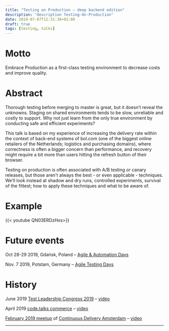 ```yaml
---
title: "Testing on Production – deep backend edition"
description: "description Testing-On-Production"
date: 2019-07-07T12:31:38+02:00
draft: true
tags: [testing, talks]
---
```


# Motto

Embrace Production as a first-class testing environment to decrease costs and improve quality.

# Abstract

Thorough testing before merging to master is great, but it doesn’t reveal the unknowns. Staging on shared environments tends to be slow, unreliable and costly to support. Why not just learn from the only true environment by conducting safe and efficient experiments?

This talk is based on my experience of increasing the delivery rate within the context of back-end systems of bol.com (one of the biggest online retailers of the Netherlands; logistics and purchasing domains), where correctness is often a bigger concern than performance, and recovery might require a bit more than users hitting the refresh button of their browser. 

Testing on production is often associated with A/B testing or canary releases, but those aren't always the best - or even applicable - techniques. We’ll look instead at shadow and dry runs, controlled experiments, survival of the fittest; how to apply these techniques and what to be aware of.

# Example

{{< youtube QN03ERDzHxs>}}

<!-- TODO: slidez -->

# Future events

Oct 28-29 2019, Gdańsk, Poland – [Agile & Automation Days](https://aadays.pl)

Nov. 7 2019, Potstam, Germany – [Agile Testing Days](https://agiletestingdays.com/2019/session/testing-on-production-deep-backend-edition/)


# History

June 2019 [Test Leadership Congress 2019](https://testleadershipcongress2019.sched.com/event/O5K7/testing-on-production-deep-backend-edition) – [video](https://www.youtube.com/watch?v=Gapv6FksYp4&list=PLXL-0W_fYXynhNcz9hpL0Ziux3n4ftzvw&index=5)

April 2019 [code.talks commerce](https://commerce.codetalks.de/program#talk-579?event=2) – [video](https://www.youtube.com/watch?v=QN03ERDzHxs&list=PLXL-0W_fYXynhNcz9hpL0Ziux3n4ftzvw&index=3)

[February 2019 meetup](https://www.meetup.com/Continuous-Delivery-Amsterdam/events/258668016/) of [Continuous Delivery Amsterdam](https://www.meetup.com/Continuous-Delivery-Amsterdam) – [video](https://www.youtube.com/watch?v=l6k-jkLIt3U&list=PLXL-0W_fYXynhNcz9hpL0Ziux3n4ftzvw&index=2)

---